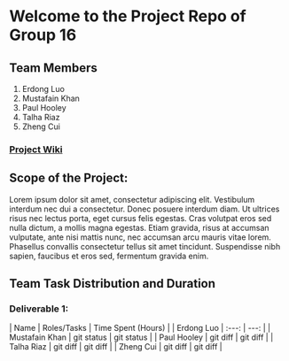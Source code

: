 # Welcome to the Project Repo of Group 16 
## Team Members

1. Erdong Luo
2. Mustafain Khan
3. Paul Hooley
4. Talha Riaz
5. Zheng Cui

### [Project Wiki](https://github.com/McGill-ECSE321-Fall2019/project-group-16/wiki)
 
 ## Scope of the Project:
 Lorem ipsum dolor sit amet, consectetur adipiscing elit. Vestibulum interdum nec dui a consectetur. Donec posuere interdum diam. Ut ultrices risus nec lectus porta, eget cursus felis egestas. Cras volutpat eros sed nulla dictum, a mollis magna egestas. Etiam gravida, risus at accumsan vulputate, ante nisi mattis nunc, nec accumsan arcu mauris vitae lorem. Phasellus convallis consectetur tellus sit amet tincidunt. Suspendisse nibh sapien, faucibus et eros sed, fermentum gravida enim.
 
 ## Team Task Distribution and Duration
 
 ### Deliverable 1:
 
| Name | Roles/Tasks | Time Spent (Hours) |
| Erdong Luo         |     :---:      |          ---: |
| Mustafain Khan     | git status     | git status    |
| Paul Hooley        | git diff       | git diff      |
| Talha Riaz         | git diff       | git diff      |
| Zheng Cui          | git diff       | git diff      |
